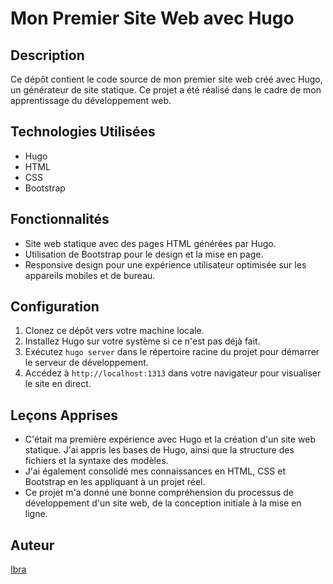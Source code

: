 # Mon Premier Site Web avec Hugo

## Description
Ce dépôt contient le code source de mon premier site web créé avec Hugo, un générateur de site statique. Ce projet a été réalisé dans le cadre de mon apprentissage du développement web.

## Technologies Utilisées
- Hugo
- HTML
- CSS
- Bootstrap

## Fonctionnalités
- Site web statique avec des pages HTML générées par Hugo.
- Utilisation de Bootstrap pour le design et la mise en page.
- Responsive design pour une expérience utilisateur optimisée sur les appareils mobiles et de bureau.


## Configuration
1. Clonez ce dépôt vers votre machine locale.
2. Installez Hugo sur votre système si ce n'est pas déjà fait.
3. Exécutez `hugo server` dans le répertoire racine du projet pour démarrer le serveur de développement.
4. Accédez à `http://localhost:1313` dans votre navigateur pour visualiser le site en direct.

## Leçons Apprises
- C'était ma première expérience avec Hugo et la création d'un site web statique. J'ai appris les bases de Hugo, ainsi que la structure des fichiers et la syntaxe des modèles.
- J'ai également consolidé mes connaissances en HTML, CSS et Bootstrap en les appliquant à un projet réel.
- Ce projet m'a donné une bonne compréhension du processus de développement d'un site web, de la conception initiale à la mise en ligne.

## Auteur
[Ibra](https://github.com/ibra983)
